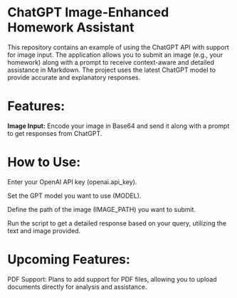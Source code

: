 # ChatGPT Image-Enhanced Homework Assistant
This repository contains an example of using the ChatGPT API with support for image input. The application allows you to submit an image (e.g., your homework) along with a prompt to receive context-aware and detailed assistance in Markdown. The project uses the latest ChatGPT model to provide accurate and explanatory responses.

# Features:

**Image Input:** Encode your image in Base64 and send it along with a prompt to get responses from ChatGPT.

# How to Use:
Enter your OpenAI API key (openai.api_key).

Set the GPT model you want to use (MODEL).

Define the path of the image (IMAGE_PATH) you want to submit.

Run the script to get a detailed response based on your query, utilizing the text and image provided.

# Upcoming Features:

PDF Support: Plans to add support for PDF files, allowing you to upload documents directly for analysis and assistance.
